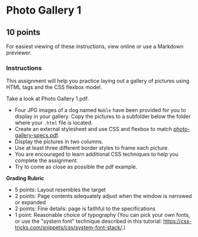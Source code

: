# Photo Gallery 1

## 10 points

For easiest viewing of these instructions, view online or use a Markdown previewer.

### Instructions

This assignment will help you practice laying out a gallery of pictures using HTML tags and the CSS flexbox model.

Take a look at Photo Gallery 1.pdf.       

* Four JPG images of a dog named `Noble` have been provided for you to display in your gallery. Copy the pictures to a subfolder below the folder where your `.html` file is located.
* Create an external stylesheet and use CSS and flexbox to match [photo-gallery-specs.pdf](photo-gallery-specs.pdf).
* Display the pictures in two columns.
* Use at least three different border styles to frame each picture.
* You are encouraged to learn additional CSS techniques to help you complete the assignment.
* Try to come as close as possible the pdf example.

**Grading Rubric**

* 5 points: Layout resembles the target
* 2 points: Page contents adequately adjust when the window is narrowed or expanded
* 2 points: Fine details: page is faithful to the specifications
* 1 point: Reasonable choice of typography (You can pick your own fonts, or use the "system font" technique described in this tutorial: https://css-tricks.com/snippets/css/system-font-stack/.)
